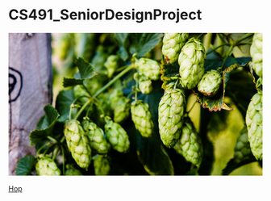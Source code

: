 # CS491_SeniorDesignProject

![Hop](bullion-hop-cones.jpg)

<a href="https://github.com/barisc22/CS491_SeniorDesignProject/blob/master/hop" title="Hop">Hop</a>

